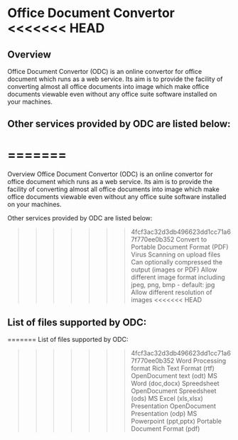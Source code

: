 Office Document Convertor
<<<<<<< HEAD
=========================

Overview
--------
Office Document Convertor (ODC) is an online convertor for office document which runs as a web service. Its aim is to provide the facility of converting almost all office documents into image which make office documents viewable even without any office suite software installed on your machines.

Other services provided by ODC are listed below:
-----------------------------------------------
=======
===
Overview
Office Document Convertor (ODC) is an online convertor for office document which runs as a web service. Its aim is to provide the facility of converting almost all office documents into image which make office documents viewable even without any office suite software installed on your machines.

Other services provided by ODC are listed below:
>>>>>>> 4fcf3ac32d3db496623dd1cc71a67f770ee0b352
Convert to Portable Document Format (PDF)
Virus Scanning on upload files
Can optionally compressed the output (images or PDF)
Allow different image format including jpeg, png, bmp - default: jpg
Allow different resolution of images
<<<<<<< HEAD

List of files supported by ODC:
-------------------------------
=======
List of files supported by ODC:
>>>>>>> 4fcf3ac32d3db496623dd1cc71a67f770ee0b352
Word Processing format
Rich Text Format (rtf)
OpenDocument text (odt)
MS Word (doc,docx)
Spreedsheet
OpenDocument Spreedsheet (ods)
MS Excel (xls,xlsx)
Presentation
OpenDocument Presentation (odp)
MS Powerpoint (ppt,pptx)
Portable Document Format (pdf)